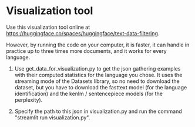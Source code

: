 # Visualization tool

Use this visualization tool online at https://huggingface.co/spaces/huggingface/text-data-filtering.

However, by running the code on your computer, it is faster, it can handle in practice up to three times more documents, and it works for every language.

1) Use get_data_for_visualization.py to get the json gathering examples with their computed statistics for the language you chose.
It uses the streaming mode of the Datasets library, so no need to download the dataset, but you have to download the fasttext model (for the language identification) and the kenlm / sentencepiece models (for the perplexity).

2) Specify the path to this json in visualization.py and run the command "streamlit run visualization.py".
